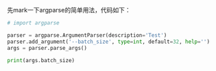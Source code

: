 先mark一下argparse的简单用法，代码如下：
```python
# import argparse

parser = argparse.ArgumentParser(description='Test')
parser.add_argument('--batch_size', type=int, default=32, help='')
args = parser.parse_args()

print(args.batch_size)
```

